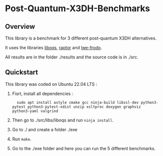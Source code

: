 # Post-Quantum-X3DH-Benchmarks

## Overview

This library is a benchmark for 3 different post-quantum X3DH alternatives.

It uses the libraries [liboqs](https://github.com/open-quantum-safe/liboqs), [raptor](https://github.com/zhenfeizhang/raptor) and [lwe-frodo](https://github.com/lwe-frodo/lwe-frodo).

All results are in the folder ./results and the source code is in ./src.

## Quickstart

This library was coded on Ubuntu 22.04 LTS :

1. Fisrt, install all dependencies : 

		 sudo apt install astyle cmake gcc ninja-build libssl-dev python3-pytest python3-pytest-xdist unzip xsltproc doxygen graphviz python3-yaml valgrind

2. Then go to ./src/libs/liboqs and run `ninja install`.

3. Go to ./ and create a folder ./exe

4. Run `make`.

5. Go to the ./exe folder and here you can run the 5 different benchmarks.
